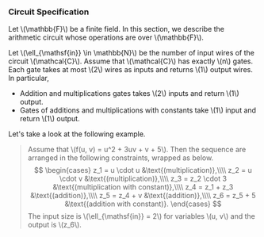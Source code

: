 ### Circuit Specification
Let \\(\mathbb{F}\\) be a finite field. In this section, we describe the arithmetic circuit whose operations are over \\(\mathbb{F}\\). 

Let \\(\ell_{\mathsf{in}} \in \mathbb{N}\\) be the number of input wires of the circuit \\(\mathcal{C}\\). Assume that \\(\mathcal{C}\\) has exactly \\(n\\) gates. Each gate takes at most \\(2\\) wires as inputs and returns \\(1\\) output wires. In particular,
- Addition and multiplications gates takes \\(2\\) inputs and return \\(1\\) output.
- Gates of additions and multiplications with constants take \\(1\\) input and return \\(1\\) output.

Let's take a look at the following example.
> Assume that \\(f(u, v) = u^2 + 3uv + v + 5\\). Then the sequence are arranged in the following constraints, wrapped as below.
> $$
    \begin{cases}
        z_1 = u \cdot u &\text{(multiplication)},\\\\
        z_2 = u \cdot v &\text{(multiplication)},\\\\
        z_3 = z_2 \cdot 3 &\text{(multiplication with constant)},\\\\
        z_4 = z_1 + z_3 &\text{(addition)},\\\\
        z_5 = z_4 + v &\text{(addition)},\\\\
        z_6 = z_5 + 5 &\text{(addition with constant)}.
    \end{cases}
$$
> The input size is \\(\ell_{\mathsf{in}} = 2\\) for variables \\(u, v\\) and the output is \\(z_6\\).